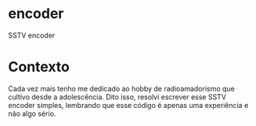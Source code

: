 # encoder
SSTV encoder

# Contexto
Cada vez mais tenho me dedicado ao hobby de radioamadorismo que cultivo desde a adolescência. Dito isso, resolvi escrever esse SSTV encoder simples, lembrando que esse código é apenas uma experiência e não algo sério.
